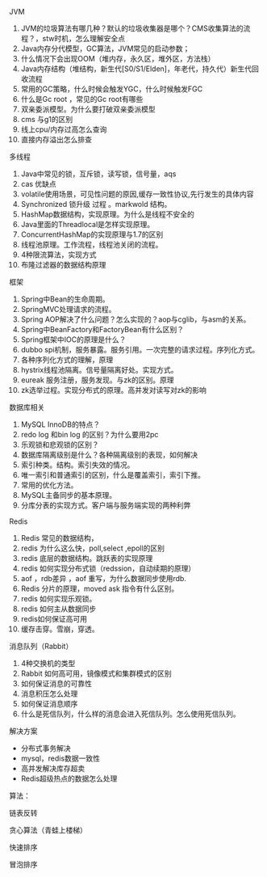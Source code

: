 JVM

1. JVM的垃圾算法有哪几种？默认的垃圾收集器是哪个？CMS收集算法的流程？，stw时机，怎么理解安全点
2. Java内存分代模型，GC算法，JVM常见的启动参数；
3. 什么情况下会出现OOM（堆内存，永久区，堆外区，方法栈）
4. Java内存结构（堆结构，新生代[S0/S1/Elden]，年老代，持久代）新生代回收流程
5. 常用的GC策略，什么时候会触发YGC，什么时候触发FGC
6. 什么是Gc root ，常见的Gc root有哪些
7. 双亲委派模型。为什么要打破双亲委派模型
8. cms 与g1的区别
9. 线上cpu/内存过高怎么查询
10. 直接内存溢出怎么排查

多线程

1. Java中常见的锁，互斥锁，读写锁，信号量，aqs
2. cas 优缺点
3. volatile使用场景，可见性问题的原因,缓存一致性协议,先行发生的具体内容
4. Synchronized 锁升级 过程 。markwold 结构。
5. HashMap数据结构，实现原理。为什么是线程不安全的
6. Java里面的Threadlocal是怎样实现原理。
7. ConcurrentHashMap的实现原理与1.7的区别
8. 线程池原理。工作流程，线程池关闭的流程。
9. 4种限流算法，实现方式
10. 布隆过滤器的数据结构原理

框架

1. Spring中Bean的生命周期。
2. SpringMVC处理请求的流程。
3. Spring AOP解决了什么问题？怎么实现的？aop与cglib，与asm的关系。
4. Spring中BeanFactory和FactoryBean有什么区别？
5. Spring框架中IOC的原理是什么？
6. dubbo spi机制，服务暴露。服务引用。一次完整的请求过程。序列化方式。
7. 各种序列化方式的理解，原理
8. hystrix线程池隔离。信号量隔离好处。实现方式。
9. eureak 服务注册，服务发现。与zk的区别。原理
10. zk选举过程。实现分布式的原理。高并发对读写对zk的影响

数据库相关

1. MySQL InnoDB的特点？
2. redo log 和bin log 的区别？为什么要用2pc
3. 乐观锁和悲观锁的区别？
4. 数据库隔离级别是什么？各种隔离级别的表现，如何解决
5. 索引种类。结构。索引失效的情况。
6. 唯一索引和普通索引的区别，什么是覆盖索引，索引下推。
7. 常用的优化方法。
8. MySQL主备同步的基本原理。
9. 分库分表的实现方式。客户端与服务端实现的两种利弊

Redis

1. Redis 常见的数据结构，
2. redis 为什么这么快，poll,select ,epoll的区别
3. redis 底层的数据结构。跳跃表的实现原理
4. redis 如何实现分布式锁（redssion，自动续期的原理）
5. aof ，rdb差异 ，aof 重写，为什么数据同步使用rdb.
6. Redis 分片的原理，moved ask 指令有什么区别。
7. redis 如何实现乐观锁。
8. redis 如何主从数据同步
9. redis如何保证高可用
10. 缓存击穿。雪崩，穿透。

消息队列（Rabbit）

1. 4种交换机的类型
2. Rabbit 如何高可用，镜像模式和集群模式的区别
3. 如何保证消息的可靠性
4. 消息积压怎么处理
5. 如何保证消息顺序
6. 什么是死信队列，什么样的消息会进入死信队列。怎么使用死信队列。

解决方案

+ 分布式事务解决
+ mysql，redis数据一致性
+ 高并发解决库存超卖
+ Redis超级热点的数据怎么处理

算法：

链表反转

贪心算法（青蛙上楼梯）

快速排序

冒泡排序